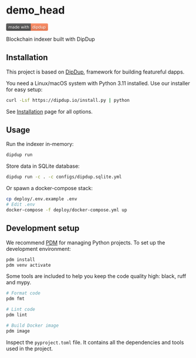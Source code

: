 # demo_head

<a href="https://dipdup.io"><svg xmlns="http://www.w3.org/2000/svg" xmlns:xlink="http://www.w3.org/1999/xlink" width="114" height="20" role="img" aria-label="made with: dipdup"><script xmlns=""/><script xmlns=""/><title>made with: dipdup</title><linearGradient id="s" x2="0" y2="100%"><stop offset="0" stop-color="#bbb" stop-opacity=".1"/><stop offset="1" stop-opacity=".1"/></linearGradient><clipPath id="r"><rect width="114" height="20" rx="3" fill="#fff"/></clipPath><g clip-path="url(#r)"><rect width="67" height="20" fill="#555"/><rect x="67" width="47" height="20" fill="#ff885e"/><rect width="114" height="20" fill="url(#s)"/></g><g fill="#fff" text-anchor="middle" font-family="Verdana,Geneva,DejaVu Sans,sans-serif" text-rendering="geometricPrecision" font-size="110"><text aria-hidden="true" x="345" y="150" fill="#010101" fill-opacity=".3" transform="scale(.1)" textLength="570">made with</text><text x="345" y="140" transform="scale(.1)" fill="#fff" textLength="570">made with</text><text aria-hidden="true" x="895" y="150" fill="#010101" fill-opacity=".3" transform="scale(.1)" textLength="370">dipdup</text><text x="895" y="140" transform="scale(.1)" fill="#fff" textLength="370">dipdup</text></g></svg></a>

Blockchain indexer built with DipDup

## Installation

This project is based on [DipDup](https://dipdup.io), framework for building featureful dapps.

You need a Linux/macOS system with Python 3.11 installed. Use our installer for easy setup:

```bash
curl -Lsf https://dipdup.io/install.py | python
```

See [Installation](https://docs.dipdup.net/installation) page for all options.

## Usage

Run the indexer in-memory:

```bash
dipdup run
```

Store data in SQLite database:

```bash
dipdup run -c . -c configs/dipdup.sqlite.yml
```

Or spawn a docker-compose stack:

```bash
cp deploy/.env.example .env
# Edit .env
docker-compose -f deploy/docker-compose.yml up
```

## Development setup

We recommend [PDM](https://pdm.fming.dev/latest/) for managing Python projects. To set up the development environment:

```bash
pdm install
pdm venv activate
```

Some tools are included to help you keep the code quality high: black, ruff and mypy.

```bash
# Format code
pdm fmt

# Lint code
pdm lint

# Build Docker image
pdm image
```

Inspect the `pyproject.toml` file. It contains all the dependencies and tools used in the project.